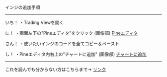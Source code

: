
インジの追加手順

----------------------------------------------------------------------------------------------------------

いち！
・Trading Viewを開く

に！
・画面左下の"Pineエディタ"をクリック (画像部)
[Pineエディタ](https://github.com/user-attachments/assets/d6ef77b0-6b6e-44d4-a80d-57a876705ae1)

さん！
・使いたいインジのコードを全てコピー＆ペースト

し！
・Pineエディタ内右上の"チャートに追加" (画像部)
[チャートに追加](https://github.com/user-attachments/assets/78a95d8a-4789-463f-8126-2b1cad1402c5)

----------------------------------------------------------------------------------------------------------

これを読んでも分からない方はこちらまで→ [リンク](https://tokyo-neurological-center.com/)
